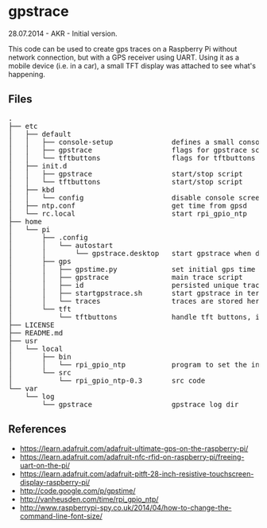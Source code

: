 gpstrace
========

28.07.2014 - AKR - Initial version.


This code can be used to create gps traces on a Raspberry Pi without network connection, but with a GPS receiver using UART. Using it as a mobile device (i.e. in a car), a small TFT display was attached to see what's happening.


Files
-----
<pre>
.
├── etc
│   ├── default
│   │   ├── console-setup              defines a small console font
│   │   ├── gpstrace                   flags for gpstrace script
│   │   └── tftbuttons                 flags for tftbuttons script
│   ├── init.d
│   │   ├── gpstrace                   start/stop script
│   │   └── tftbuttons                 start/stop script
│   ├── kbd
│   │   └── config                     disable console screensaver
│   ├── ntp.conf                       get time from gpsd
│   └── rc.local                       start rpi_gpio_ntp
├── home
│   └── pi
│       ├── .config
│       │   └── autostart
│       │       └── gpstrace.desktop   start gpstrace when desktop starts
│       ├── gps
│       │   ├── gpstime.py             set initial gps time to OS 
│       │   ├── gpstrace               main trace script
│       │   ├── id                     persisted unique trace filename prefix
│       │   ├── startgpstrace.sh       start gpstrace in terminal when desktop starts
│       │   └── traces                 traces are stored here
│       └── tft
│           └── tftbuttons             handle tft buttons, i.e. switch backlight
├── LICENSE
├── README.md
├── usr
│   └── local
│       ├── bin
│       │   └── rpi_gpio_ntp           program to set the initial time
│       └── src
│           └── rpi_gpio_ntp-0.3       src code
└── var
    └── log
        └── gpstrace                   gpstrace log dir
</pre>


References
----------

* https://learn.adafruit.com/adafruit-ultimate-gps-on-the-raspberry-pi/
* https://learn.adafruit.com/adafruit-nfc-rfid-on-raspberry-pi/freeing-uart-on-the-pi/
* https://learn.adafruit.com/adafruit-pitft-28-inch-resistive-touchscreen-display-raspberry-pi/
* http://code.google.com/p/gpstime/
* http://vanheusden.com/time/rpi_gpio_ntp/
* http://www.raspberrypi-spy.co.uk/2014/04/how-to-change-the-command-line-font-size/

